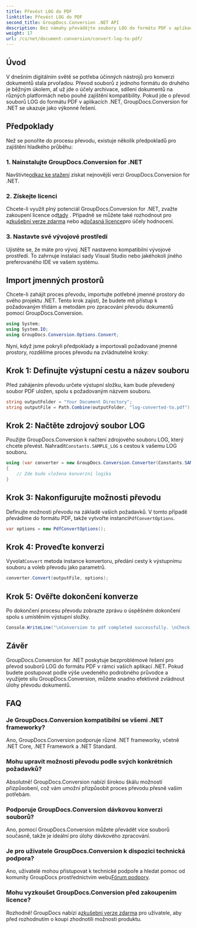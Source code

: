 ```yaml
---
title: Převést LOG do PDF
linktitle: Převést LOG do PDF
second_title: GroupDocs.Conversion .NET API
description: Bez námahy převádějte soubory LOG do formátu PDF v aplikacích .NET pomocí GroupDocs.Conversion for .NET. Postupujte podle našeho podrobného průvodce převodem dokumentů.
weight: 17
url: /cs/net/document-conversion/convert-log-to-pdf/
---
```

## Úvod
V dnešním digitálním světě se potřeba účinných nástrojů pro konverzi dokumentů stala prvořadou. Převod souborů z jednoho formátu do druhého je běžným úkolem, ať už jde o účely archivace, sdílení dokumentů na různých platformách nebo pouhé zajištění kompatibility. Pokud jde o převod souborů LOG do formátu PDF v aplikacích .NET, GroupDocs.Conversion for .NET se ukazuje jako výkonné řešení.
## Předpoklady
Než se ponoříte do procesu převodu, existuje několik předpokladů pro zajištění hladkého průběhu:
### 1. Nainstalujte GroupDocs.Conversion for .NET
 Navštivte[odkaz ke stažení](https://releases.groupdocs.com/conversion/net/) získat nejnovější verzi GroupDocs.Conversion for .NET.
### 2. Získejte licenci
 Chcete-li využít plný potenciál GroupDocs.Conversion for .NET, zvažte zakoupení licence od[tady](https://purchase.groupdocs.com/buy) . Případně se můžete také rozhodnout pro a[zkušební verze zdarma](https://releases.groupdocs.com/) nebo a[dočasná licence](https://purchase.groupdocs.com/temporary-license/)pro účely hodnocení.
### 3. Nastavte své vývojové prostředí
Ujistěte se, že máte pro vývoj .NET nastaveno kompatibilní vývojové prostředí. To zahrnuje instalaci sady Visual Studio nebo jakéhokoli jiného preferovaného IDE ve vašem systému.

## Import jmenných prostorů
Chcete-li zahájit proces převodu, importujte potřebné jmenné prostory do svého projektu .NET. Tento krok zajistí, že budete mít přístup k požadovaným třídám a metodám pro zpracování převodu dokumentů pomocí GroupDocs.Conversion.
```csharp
using System;
using System.IO;
using GroupDocs.Conversion.Options.Convert;
```

Nyní, když jsme pokryli předpoklady a importovali požadované jmenné prostory, rozdělíme proces převodu na zvládnutelné kroky:
## Krok 1: Definujte výstupní cestu a název souboru
Před zahájením převodu určete výstupní složku, kam bude převedený soubor PDF uložen, spolu s požadovaným názvem souboru.
```csharp
string outputFolder = "Your Document Directory";
string outputFile = Path.Combine(outputFolder, "log-converted-to.pdf");
```
## Krok 2: Načtěte zdrojový soubor LOG
 Použijte GroupDocs.Conversion k načtení zdrojového souboru LOG, který chcete převést. Nahradit`Constants.SAMPLE_LOG` s cestou k vašemu LOG souboru.
```csharp
using (var converter = new GroupDocs.Conversion.Converter(Constants.SAMPLE_LOG))
{
    // Zde bude vložena konverzní logika
}
```
## Krok 3: Nakonfigurujte možnosti převodu
Definujte možnosti převodu na základě vašich požadavků. V tomto případě převádíme do formátu PDF, takže vytvořte instanci`PdfConvertOptions`.
```csharp
var options = new PdfConvertOptions();
```
## Krok 4: Proveďte konverzi
 Vyvolat`Convert` metoda instance konvertoru, předání cesty k výstupnímu souboru a voleb převodu jako parametrů.
```csharp
converter.Convert(outputFile, options);
```
## Krok 5: Ověřte dokončení konverze
Po dokončení procesu převodu zobrazte zprávu o úspěšném dokončení spolu s umístěním výstupní složky.
```csharp
Console.WriteLine("\nConversion to pdf completed successfully. \nCheck output in {0}", outputFolder);
```

## Závěr
GroupDocs.Conversion for .NET poskytuje bezproblémové řešení pro převod souborů LOG do formátu PDF v rámci vašich aplikací .NET. Pokud budete postupovat podle výše uvedeného podrobného průvodce a využijete sílu GroupDocs.Conversion, můžete snadno efektivně zvládnout úlohy převodu dokumentů.
## FAQ
### Je GroupDocs.Conversion kompatibilní se všemi .NET frameworky?
Ano, GroupDocs.Conversion podporuje různé .NET frameworky, včetně .NET Core, .NET Framework a .NET Standard.
### Mohu upravit možnosti převodu podle svých konkrétních požadavků?
Absolutně! GroupDocs.Conversion nabízí širokou škálu možností přizpůsobení, což vám umožní přizpůsobit proces převodu přesně vašim potřebám.
### Podporuje GroupDocs.Conversion dávkovou konverzi souborů?
Ano, pomocí GroupDocs.Conversion můžete převádět více souborů současně, takže je ideální pro úlohy dávkového zpracování.
### Je pro uživatele GroupDocs.Conversion k dispozici technická podpora?
 Ano, uživatelé mohou přistupovat k technické podpoře a hledat pomoc od komunity GroupDocs prostřednictvím webu[Fórum podpory](https://forum.groupdocs.com/c/conversion/11).
### Mohu vyzkoušet GroupDocs.Conversion před zakoupením licence?
 Rozhodně! GroupDocs nabízí a[zkušební verze zdarma](https://releases.groupdocs.com/) pro uživatele, aby před rozhodnutím o koupi zhodnotili možnosti produktu.